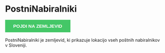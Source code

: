 # PostniNabiralniki

[![N|Solid](https://raw.githubusercontent.com/dpint/PostniNabiralniki/master/goto_map.png)](https://dpint.github.io/PostniNabiralniki/)

PostniNabiralniki je zemljevid, ki prikazuje lokacijo vseh poštnih nabiralnikov v Sloveniji.
